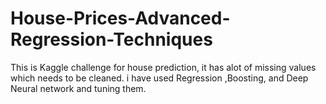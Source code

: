 # House-Prices-Advanced-Regression-Techniques
This is Kaggle challenge for house prediction, it has alot of missing values which needs to be cleaned. i have used Regression ,Boosting, and Deep Neural network and tuning them.

